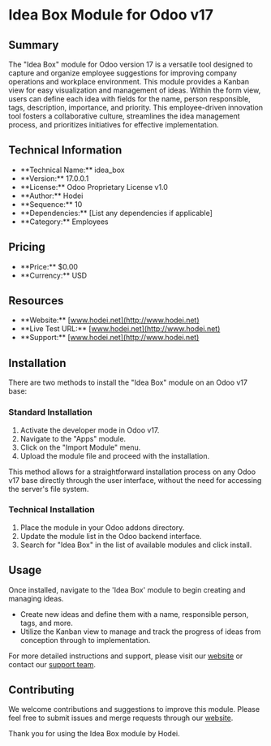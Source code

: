 # Idea Box Module for Odoo v17

## Summary
The "Idea Box" module for Odoo version 17 is a versatile tool designed to capture and organize employee suggestions for improving company operations and workplace environment. This module provides a Kanban view for easy visualization and management of ideas. Within the form view, users can define each idea with fields for the name, person responsible, tags, description, importance, and priority. This employee-driven innovation tool fosters a collaborative culture, streamlines the idea management process, and prioritizes initiatives for effective implementation.

## Technical Information
- \*\*Technical Name:\*\* idea\_box
- \*\*Version:\*\* 17.0.0.1
- \*\*License:\*\* Odoo Proprietary License v1.0
- \*\*Author:\*\* Hodei
- \*\*Sequence:\*\* 10
- \*\*Dependencies:\*\* [List any dependencies if applicable]
- \*\*Category:\*\* Employees

## Pricing
- \*\*Price:\*\* $0.00
- \*\*Currency:\*\* USD

## Resources
- \*\*Website:\*\* [www.hodei.net](http://www.hodei.net)
- \*\*Live Test URL:\*\* [www.hodei.net](http://www.hodei.net)
- \*\*Support:\*\* [www.hodei.net](http://www.hodei.net)

## Installation

There are two methods to install the "Idea Box" module on an Odoo v17 base:

### Standard Installation
1. Activate the developer mode in Odoo v17.
2. Navigate to the "Apps" module.
3. Click on the "Import Module" menu.
4. Upload the module file and proceed with the installation.

This method allows for a straightforward installation process on any Odoo v17 base directly through the user interface, without the need for accessing the server's file system.

### Technical Installation
1. Place the module in your Odoo addons directory.
2. Update the module list in the Odoo backend interface.
3. Search for "Idea Box" in the list of available modules and click install.


## Usage
Once installed, navigate to the 'Idea Box' module to begin creating and managing ideas.
- Create new ideas and define them with a name, responsible person, tags, and more.
- Utilize the Kanban view to manage and track the progress of ideas from conception through to implementation.

For more detailed instructions and support, please visit our [website](http://www.hodei.net) or contact our [support team](http://www.hodei.net).

## Contributing
We welcome contributions and suggestions to improve this module. Please feel free to submit issues and merge requests through our [website](http://www.hodei.net).

Thank you for using the Idea Box module by Hodei.


